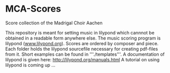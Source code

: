# MCA-Scores
Score collection of the Madrigal Choir Aachen

This repository is meant for setting music in lilypond which cannnot be obtained in a readable form anywhere else.
The music scoring program is lilypond (www.lilypond.org). Scores are ordered by composer and piece. Each folder holds the lilypond sourcefile necessary for creating pdf-files from it. Short examples can be found in '''./templates'''. A documentation of lilypond is given here: http://lilypond.org/manuals.html
A tutorial on using lilypond is coming up ...
